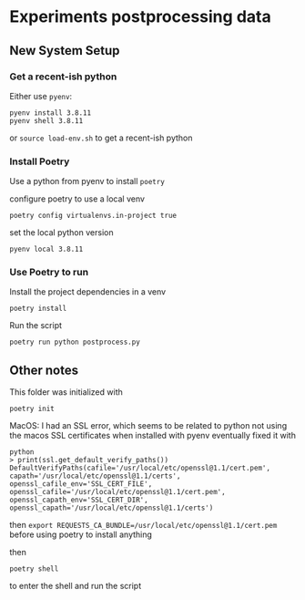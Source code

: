 # Experiments postprocessing data


## New System Setup

### Get a recent-ish python

Either use `pyenv`:

```
pyenv install 3.8.11
pyenv shell 3.8.11
```

or `source load-env.sh` to get a recent-ish python

### Install Poetry

Use a python from pyenv to install `poetry`


configure poetry to use a local venv
```
poetry config virtualenvs.in-project true
```

set the local python version
```
pyenv local 3.8.11
```

### Use Poetry to run

Install the project dependencies in a venv
```
poetry install
```

Run the script
```
poetry run python postprocess.py
```


## Other notes

This folder was initialized with
```
poetry init
```

MacOS: I had an SSL error, which seems to be related to python not using the macos SSL certificates when installed with pyenv
eventually fixed it with

```
python
> print(ssl.get_default_verify_paths())
DefaultVerifyPaths(cafile='/usr/local/etc/openssl@1.1/cert.pem', capath='/usr/local/etc/openssl@1.1/certs', openssl_cafile_env='SSL_CERT_FILE', openssl_cafile='/usr/local/etc/openssl@1.1/cert.pem', openssl_capath_env='SSL_CERT_DIR', openssl_capath='/usr/local/etc/openssl@1.1/certs')
```

then `export REQUESTS_CA_BUNDLE=/usr/local/etc/openssl@1.1/cert.pem` before using poetry to install anything

then
```
poetry shell
```

to enter the shell and run the script